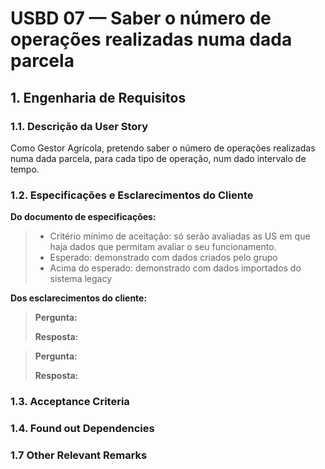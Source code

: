 # USBD 07 — Saber o número de operações realizadas numa dada parcela 

## 1. Engenharia de Requisitos

### 1.1. Descrição da User Story

Como Gestor Agrícola, pretendo saber o número de operações realizadas numa dada parcela, para cada tipo de operação, num dado intervalo de tempo.

### 1.2. Especificações e Esclarecimentos do Cliente 

**Do documento de especificações:**

> - Critério mínimo de aceitação: só serão avaliadas as US em que haja dados que permitam avaliar o seu funcionamento.
> - Esperado: demonstrado com dados criados pelo grupo
> - Acima do esperado: demonstrado com dados importados do sistema legacy

**Dos esclarecimentos do cliente:**

> **Pergunta:**
>
> **Resposta:**

> **Pergunta:**
>
> **Resposta:**

### 1.3. Acceptance Criteria


### 1.4. Found out Dependencies


### 1.7 Other Relevant Remarks


